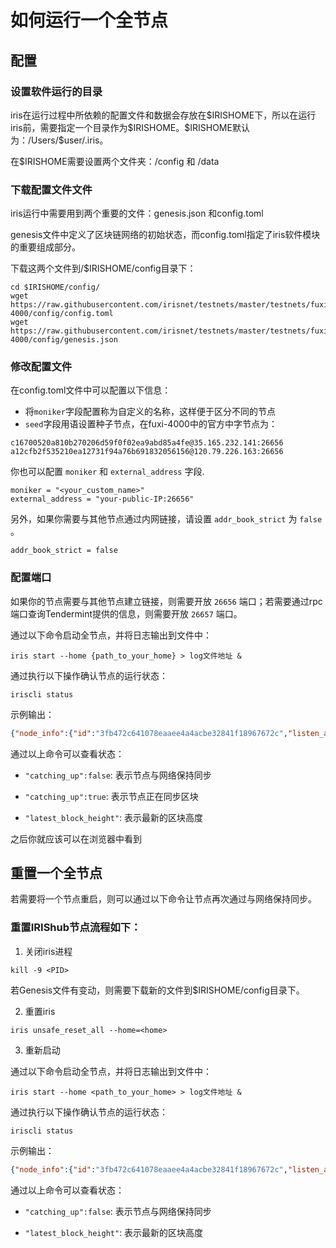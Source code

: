 # 如何运行一个全节点

## 配置

### 设置软件运行的目录

iris在运行过程中所依赖的配置文件和数据会存放在\$IRISHOME下，所以在运行iris前，需要指定一个目录作为\$IRISHOME。\$IRISHOME默认为：/Users/$user/.iris。

在\$IRISHOME需要设置两个文件夹：/config 和 /data

### 下载配置文件文件
iris运行中需要用到两个重要的文件：genesis.json 和config.toml

genesis文件中定义了区块链网络的初始状态，而config.toml指定了iris软件模块的重要组成部分。

下载这两个文件到/$IRISHOME/config目录下：

```
cd $IRISHOME/config/
wget https://raw.githubusercontent.com/irisnet/testnets/master/testnets/fuxi-4000/config/config.toml
wget https://raw.githubusercontent.com/irisnet/testnets/master/testnets/fuxi-4000/config/genesis.json
```
### 修改配置文件
在config.toml文件中可以配置以下信息：
* 将`moniker`字段配置称为自定义的名称，这样便于区分不同的节点
* `seed`字段用语设置种子节点，在fuxi-4000中的官方中字节点为：
```
c16700520a810b270206d59f0f02ea9abd85a4fe@35.165.232.141:26656
a12cfb2f535210ea12731f94a76b691832056156@120.79.226.163:26656
```

你也可以配置 `moniker` 和 `external_address` 字段. 

```
moniker = "<your_custom_name>"
external_address = "your-public-IP:26656"
```


另外，如果你需要与其他节点通过内网链接，请设置 `addr_book_strict` 为 `false` 。

```
addr_book_strict = false
```
###  配置端口

如果你的节点需要与其他节点建立链接，则需要开放 `26656` 端口；若需要通过rpc端口查询Tendermint提供的信息，则需要开放 `26657` 端口。

通过以下命令启动全节点，并将日志输出到文件中：
```
iris start --home {path_to_your_home} > log文件地址 &
```
通过执行以下操作确认节点的运行状态：
```
iriscli status
```
示例输出：
```json
{"node_info":{"id":"3fb472c641078eaaee4a4acbe32841f18967672c","listen_addr":"172.31.0.190:26656","network":"fuxi-3001","version":"0.22.6","channels":"4020212223303800","moniker":"name","other":["amino_version=0.10.1","p2p_version=0.5.0","consensus_version=v1/0.2.2","rpc_version=0.7.0/3","tx_index=on","rpc_addr=tcp://0.0.0.0:26657"]},"sync_info":{"latest_block_hash":"7B1168B2055B19F811773EEE56BB3C9ECB6F3B37","latest_app_hash":"B8F7F8BF18E3F1829CCDE26897DB905A51AF4372","latest_block_height":12567,"latest_block_time":"2018-08-25T11:33:13.164432273Z","catching_up":false},"validator_info":{"address":"CAF80DAEC0F4A7036DD2116B56F89B07F43A133E","pub_key":{"type":"AC26791624DE60","value":"Cl6Yq+gqZZY14QxrguOaZqAswPhluv7bDfcyQx2uSRc="},"voting_power":0}}
```
通过以上命令可以查看状态：

* `"catching_up":false`: 表示节点与网络保持同步

* `"catching_up":true`: 表示节点正在同步区块

* `"latest_block_height"`: 表示最新的区块高度


之后你就应该可以在浏览器中看到

## 重置一个全节点

若需要将一个节点重启，则可以通过以下命令让节点再次通过与网络保持同步。

### 重置IRIShub节点流程如下：

1. 关闭iris进程
```
kill -9 <PID>
```

若Genesis文件有变动，则需要下载新的文件到$IRISHOME/config目录下。

2. 重置iris
```
iris unsafe_reset_all --home=<home>
```

3. 重新启动

通过以下命令启动全节点，并将日志输出到文件中：
```
iris start --home <path_to_your_home> > log文件地址 &
```
通过执行以下操作确认节点的运行状态：
```
iriscli status
```
示例输出：
```json
{"node_info":{"id":"3fb472c641078eaaee4a4acbe32841f18967672c","listen_addr":"172.31.0.190:26656","network":"fuxi-3001","version":"0.22.6","channels":"4020212223303800","moniker":"name","other":["amino_version=0.10.1","p2p_version=0.5.0","consensus_version=v1/0.2.2","rpc_version=0.7.0/3","tx_index=on","rpc_addr=tcp://0.0.0.0:26657"]},"sync_info":{"latest_block_hash":"7B1168B2055B19F811773EEE56BB3C9ECB6F3B37","latest_app_hash":"B8F7F8BF18E3F1829CCDE26897DB905A51AF4372","latest_block_height":12567,"latest_block_time":"2018-08-25T11:33:13.164432273Z","catching_up":false},"validator_info":{"address":"CAF80DAEC0F4A7036DD2116B56F89B07F43A133E","pub_key":{"type":"AC26791624DE60","value":"Cl6Yq+gqZZY14QxrguOaZqAswPhluv7bDfcyQx2uSRc="},"voting_power":100}}
```
通过以上命令可以查看状态：

* `"catching_up":false`: 表示节点与网络保持同步

* `"latest_block_height"`: 表示最新的区块高度
